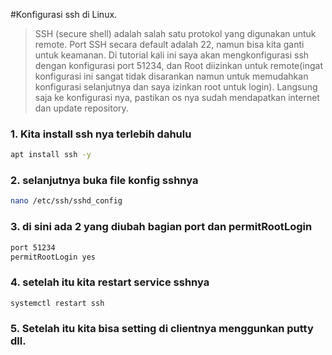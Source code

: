 #Konfigurasi ssh di Linux.

> SSH (secure shell) adalah salah satu protokol yang digunakan untuk remote. Port SSH secara default adalah 22, namun bisa kita ganti untuk keamanan. Di tutorial kali ini saya akan mengkonfigurasi ssh dengan konfigurasi port 51234, dan Root diizinkan untuk remote(ingat konfigurasi ini sangat tidak disarankan namun untuk memudahkan konfigurasi selanjutnya dan saya izinkan root untuk login). Langsung saja ke konfigurasi nya, pastikan os nya sudah mendapatkan internet dan update repository.

### 1. Kita install ssh nya terlebih dahulu
```bash
apt install ssh -y
```

### 2. selanjutnya buka file konfig sshnya
```bash
nano /etc/ssh/sshd_config
```

### 3. di sini ada 2 yang diubah bagian port dan permitRootLogin
```bash
port 51234
permitRootLogin yes
```

### 4. setelah itu kita restart service sshnya
```bash
systemctl restart ssh
```

### 5. Setelah itu kita bisa setting di clientnya menggunkan putty dll.

